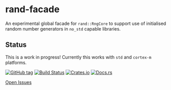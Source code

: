 # rand-facade

An experimental global facade for `rand::RngCore` to support use of initialised random number generators in `no_std` capable libraries.


## Status

This is a work in progress! Currently this works with `std` and `cortex-m` platforms.

[![GitHub tag](https://img.shields.io/github/tag/ryankurte/rust-rand-facade.svg)](https://github.com/ryankurte/rust-rand-facade)
[![Build Status](https://travis-ci.com/ryankurte/rust-rand-facade.svg?branch=master)](https://travis-ci.com/ryankurte/rust-rand-facade)
[![Crates.io](https://img.shields.io/crates/v/rand-facade.svg)](https://crates.io/crates/rand-facade)
[![Docs.rs](https://docs.rs/rand-facade/badge.svg)](https://docs.rs/rand-facade)

[Open Issues](https://github.com/ryankurte/rust-rand-facade/issues)

